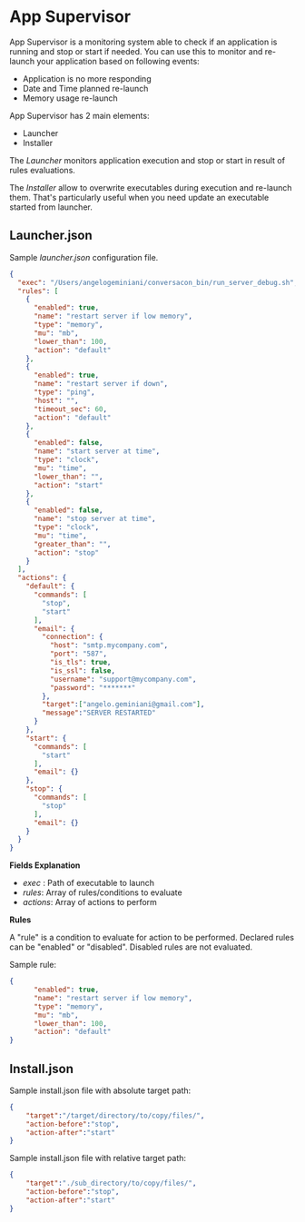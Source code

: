 App Supervisor
============
App Supervisor is a monitoring system able to check if an application is running and stop or start if needed.
You can use this to monitor and re-launch your application based on following events:
- Application is no more responding
- Date and Time planned re-launch
- Memory usage re-launch

App Supervisor has 2 main elements:
- Launcher
- Installer

The *Launcher* monitors application execution and stop or start in result of rules evaluations.

The *Installer* allow to overwrite executables during execution and re-launch them.
That's particularly useful when you need update an executable started from launcher.

Launcher.json
------------
Sample *launcher.json* configuration file.
```json
{
  "exec": "/Users/angelogeminiani/conversacon_bin/run_server_debug.sh",
  "rules": [
    {
      "enabled": true,
      "name": "restart server if low memory",
      "type": "memory",
      "mu": "mb",
      "lower_than": 100,
      "action": "default"
    },
    {
      "enabled": true,
      "name": "restart server if down",
      "type": "ping",
      "host": "",
      "timeout_sec": 60,
      "action": "default"
    },
    {
      "enabled": false,
      "name": "start server at time",
      "type": "clock",
      "mu": "time",
      "lower_than": "",
      "action": "start"
    },
    {
      "enabled": false,
      "name": "stop server at time",
      "type": "clock",
      "mu": "time",
      "greater_than": "",
      "action": "stop"
    }
  ],
  "actions": {
    "default": {
      "commands": [
        "stop",
        "start"
      ],
      "email": {
        "connection": {
          "host": "smtp.mycompany.com",
          "port": "587",
          "is_tls": true,
          "is_ssl": false,
          "username": "support@mycompany.com",
          "password": "*******"
        },
        "target":["angelo.geminiani@gmail.com"],
        "message":"SERVER RESTARTED"
      }
    },
    "start": {
      "commands": [
        "start"
      ],
      "email": {}
    },
    "stop": {
      "commands": [
        "stop"
      ],
      "email": {}
    }
  }
}
```

**Fields Explanation**
- *exec* : Path of executable to launch
- *rules*: Array of rules/conditions to evaluate
- *actions*: Array of actions to perform

**Rules**

A "rule" is a condition to evaluate for action to be performed.
Declared rules can be "enabled" or "disabled". Disabled rules are not evaluated.

Sample rule:
```json
{
      "enabled": true,
      "name": "restart server if low memory",
      "type": "memory",
      "mu": "mb",
      "lower_than": 100,
      "action": "default"
}
```


Install.json
------------

Sample install.json file with absolute target path:
```json
{
    "target":"/target/directory/to/copy/files/",
    "action-before":"stop",
    "action-after":"start"
}
```
Sample install.json file with relative target path:
```json
{
    "target":"./sub_directory/to/copy/files/",
    "action-before":"stop",
    "action-after":"start"
}
```
